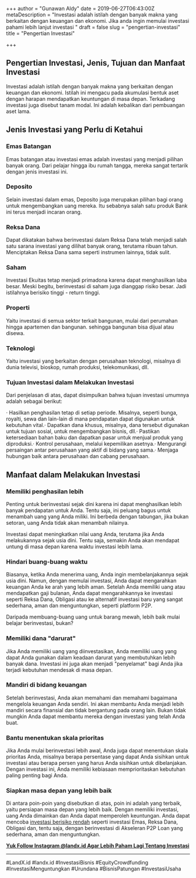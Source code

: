 +++
author = "Gunawan Aldy"
date = 2019-06-27T06:43:00Z
metaDescription = "Investasi adalah istilah dengan banyak makna yang berkaitan dengan keuangan dan ekonomi. Jika anda ingin memulai investasi pahami lebih lanjut investasi "
draft = false
slug = "pengertian-investasi"
title = "Pengertian Investasi"

+++


## Pengertian Investasi, Jenis, Tujuan dan Manfaat Investasi

Investasi adalah istilah dengan banyak makna yang berkaitan dengan keuangan dan ekonomi. Istilah ini mengacu pada akumulasi bentuk aset dengan harapan mendapatkan keuntungan di masa depan. Terkadang investasi juga disebut tanam modal. Ini adalah kebalikan dari pembuangan aset lama.

## Jenis Investasi yang Perlu di Ketahui

### Emas Batangan

Emas batangan atau investasi emas adalah investasi yang menjadi pilihan banyak orang. Dari pelajar hingga ibu rumah tangga, mereka sangat tertarik dengan jenis investasi ini.

### Deposito

Selain investasi dalam emas, Deposito juga merupakan pilihan bagi orang untuk mengembangkan uang mereka. Itu sebabnya salah satu produk Bank ini terus menjadi incaran orang.

### Reksa Dana

Dapat dikatakan bahwa berinvestasi dalam Reksa Dana telah menjadi salah satu sarana investasi yang dilihat banyak orang, terutama ribuan tahun. Menciptakan Reksa Dana sama seperti instrumen lainnya, tidak sulit.

### Saham

Investasi Ekuitas tetap menjadi primadona karena dapat menghasilkan laba besar. Meski begitu, berinvestasi di saham juga dianggap risiko besar. Jadi istilahnya berisiko tinggi - return tinggi.

### Properti

Yaitu investasi di semua sektor terkait bangunan, mulai dari perumahan hingga apartemen dan bangunan. sehingga bangunan bisa dijual atau disewa.

### Teknologi

Yaitu investasi yang berkaitan dengan perusahaan teknologi, misalnya di dunia televisi, bioskop, rumah produksi, telekomunikasi, dll.

### Tujuan Investasi dalam Melakukan Investasi

Dari penjelasan di atas, dapat disimpulkan bahwa tujuan investasi umumnya adalah sebagai berikut:

· Hasilkan penghasilan tetap di setiap periode. Misalnya, seperti bunga, royalti, sewa dan lain-lain di mana pendapatan dapat digunakan untuk kebutuhan vital.· Dapatkan dana khusus, misalnya, dana tersebut digunakan untuk tujuan sosial, untuk mengembangkan bisnis, dll.· Pastikan ketersediaan bahan baku dan dapatkan pasar untuk menjual produk yang diproduksi.· Kontrol perusahaan, melalui kepemilikan asetnya.· Mengurangi persaingan antar perusahaan yang aktif di bidang yang sama.· Menjaga hubungan baik antara perusahaan dan cabang perusahaan.

## Manfaat dalam Melakukan Investasi

### Memiliki penghasilan lebih

Penting untuk berinvestasi sejak dini karena ini dapat menghasilkan lebih banyak pendapatan untuk Anda. Tentu saja, ini peluang bagus untuk menambah uang yang Anda miliki. Ini berbeda dengan tabungan, jika bukan setoran, uang Anda tidak akan menambah nilainya.

Investasi dapat meningkatkan nilai uang Anda, terutama jika Anda melakukannya sejak usia dini. Tentu saja, semakin Anda akan mendapat untung di masa depan karena waktu investasi lebih lama.

### Hindari buang-buang waktu

Biasanya, ketika Anda menerima uang, Anda ingin membelanjakannya sejak usia dini. Namun, dengan memulai investasi, Anda dapat mengarahkan keuangan Anda ke arah yang lebih aman. Setelah Anda memiliki uang atau mendapatkan gaji bulanan, Anda dapat mengarahkannya ke investasi seperti Reksa Dana, Obligasi atau ke alternatif investasi baru yang sangat sederhana, aman dan menguntungkan, seperti platform P2P.

Daripada membuang-buang uang untuk barang mewah, lebih baik mulai belajar berinvestasi, bukan?

### Memiliki dana "darurat"

Jika Anda memiliki uang yang diinvestasikan, Anda memiliki uang yang dapat Anda gunakan dalam keadaan darurat yang membutuhkan lebih banyak dana. Investasi ini juga akan menjadi "penyelamat" bagi Anda jika terjadi kebutuhan mendesak di masa depan.

### Mandiri di bidang keuangan

Setelah berinvestasi, Anda akan memahami dan memahami bagaimana mengelola keuangan Anda sendiri. Ini akan membantu Anda menjadi lebih mandiri secara finansial dan tidak bergantung pada orang lain. Bukan tidak mungkin Anda dapat membantu mereka dengan investasi yang telah Anda buat.

### Bantu menentukan skala prioritas

Jika Anda mulai berinvestasi lebih awal, Anda juga dapat menentukan skala prioritas Anda, misalnya berapa persentase yang dapat Anda sisihkan untuk investasi atau berapa persen yang harus Anda sisihkan untuk dibelanjakan. Dengan investasi ini, Anda memiliki kebiasaan memprioritaskan kebutuhan paling penting bagi Anda.

### Siapkan masa depan yang lebih baik

Di antara poin-poin yang disebutkan di atas, poin ini adalah yang terbaik, yaitu persiapan masa depan yang lebih baik. Dengan memiliki investasi, uang Anda dimainkan dan Anda dapat memperoleh keuntungan. Anda dapat mencoba [investasi berisiko rendah](https://landx.id) seperti investasi Emas, Reksa Dana, Obligasi dan, tentu saja, dengan berinvestasi di Akseleran P2P Loan yang sederhana, aman dan menguntungkan.

[**Yuk Follow Instagram @landx.id Agar Lebih Paham Lagi Tentang Investasi**](https://instagram.com/landx.id?utm_medium=copy_link)

---

#LandX.id	#landx.id	#InvestasiBisnis	#EquityCrowdfunding	#InvestasiMenguntungkan	#Urundana	#BisnisPatungan	#InvestasiUsaha

